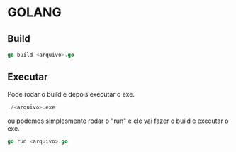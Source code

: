 # GOLANG

## Build

```Go
go build <arquivo>.go
```

## Executar

Pode rodar o build e depois executar o exe.

```Go
./<arquivo>.exe
```

ou podemos simplesmente rodar o "run" e ele vai fazer o build e executar o exe.

```Go
go run <arquivo>.go
```
